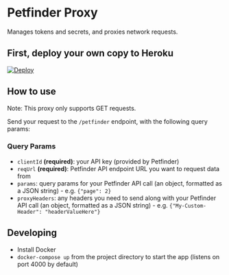 # Petfinder Proxy

Manages tokens and secrets, and proxies network requests.

## First, deploy your own copy to Heroku

[![Deploy](https://www.herokucdn.com/deploy/button.svg)](https://heroku.com/deploy)

## How to use

Note: This proxy only supports GET requests.

Send your request to the `/petfinder` endpoint, with the following query params:

### Query Params

- `clientId` **(required)**: your API key (provided by Petfinder)
- `reqUrl` **(required)**: Petfinder API endpoint URL you want to request data from
- `params`: query params for your Petfinder API call (an object, formatted as a JSON string) - e.g. `{"page": 2}`
- `proxyHeaders`: any headers you need to send along with your Petfinder API call (an object, formatted as a JSON string) - e.g. `{"My-Custom-Header": "headerValueHere"}`

## Developing

- Install Docker
- `docker-compose up` from the project directory to start the app (listens on port 4000 by default)
